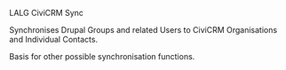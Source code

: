 LALG CiviCRM Sync

Synchronises Drupal Groups and related Users to CiviCRM Organisations and Individual Contacts.

Basis for other possible synchronisation functions.


